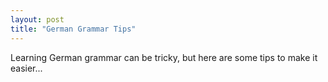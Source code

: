 ```yaml
---
layout: post
title: "German Grammar Tips"
---
```

Learning German grammar can be tricky, but here are some tips to make it easier...
